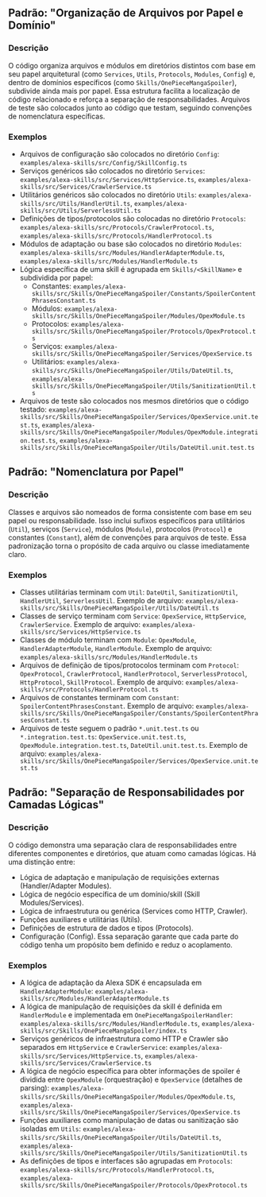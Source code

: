 ## Padrão: "Organização de Arquivos por Papel e Domínio"

### Descrição

O código organiza arquivos e módulos em diretórios distintos com base em seu papel arquitetural (como `Services`, `Utils`, `Protocols`, `Modules`, `Config`) e, dentro de domínios específicos (como `Skills/OnePieceMangaSpoiler`), subdivide ainda mais por papel. Essa estrutura facilita a localização de código relacionado e reforça a separação de responsabilidades. Arquivos de teste são colocados junto ao código que testam, seguindo convenções de nomenclatura específicas.

### Exemplos

- Arquivos de configuração são colocados no diretório `Config`: `examples/alexa-skills/src/Config/SkillConfig.ts`
- Serviços genéricos são colocados no diretório `Services`: `examples/alexa-skills/src/Services/HttpService.ts`, `examples/alexa-skills/src/Services/CrawlerService.ts`
- Utilitários genéricos são colocados no diretório `Utils`: `examples/alexa-skills/src/Utils/HandlerUtil.ts`, `examples/alexa-skills/src/Utils/ServerlessUtil.ts`
- Definições de tipos/protocolos são colocadas no diretório `Protocols`: `examples/alexa-skills/src/Protocols/CrawlerProtocol.ts`, `examples/alexa-skills/src/Protocols/HandlerProtocol.ts`
- Módulos de adaptação ou base são colocados no diretório `Modules`: `examples/alexa-skills/src/Modules/HandlerAdapterModule.ts`, `examples/alexa-skills/src/Modules/HandlerModule.ts`
- Lógica específica de uma skill é agrupada em `Skills/<SkillName>` e subdividida por papel:
    - Constantes: `examples/alexa-skills/src/Skills/OnePieceMangaSpoiler/Constants/SpoilerContentPhrasesConstant.ts`
    - Módulos: `examples/alexa-skills/src/Skills/OnePieceMangaSpoiler/Modules/OpexModule.ts`
    - Protocolos: `examples/alexa-skills/src/Skills/OnePieceMangaSpoiler/Protocols/OpexProtocol.ts`
    - Serviços: `examples/alexa-skills/src/Skills/OnePieceMangaSpoiler/Services/OpexService.ts`
    - Utilitários: `examples/alexa-skills/src/Skills/OnePieceMangaSpoiler/Utils/DateUtil.ts`, `examples/alexa-skills/src/Skills/OnePieceMangaSpoiler/Utils/SanitizationUtil.ts`
- Arquivos de teste são colocados nos mesmos diretórios que o código testado: `examples/alexa-skills/src/Skills/OnePieceMangaSpoiler/Services/OpexService.unit.test.ts`, `examples/alexa-skills/src/Skills/OnePieceMangaSpoiler/Modules/OpexModule.integration.test.ts`, `examples/alexa-skills/src/Skills/OnePieceMangaSpoiler/Utils/DateUtil.unit.test.ts`

## Padrão: "Nomenclatura por Papel"

### Descrição

Classes e arquivos são nomeados de forma consistente com base em seu papel ou responsabilidade. Isso inclui sufixos específicos para utilitários (`Util`), serviços (`Service`), módulos (`Module`), protocolos (`Protocol`) e constantes (`Constant`), além de convenções para arquivos de teste. Essa padronização torna o propósito de cada arquivo ou classe imediatamente claro.

### Exemplos

- Classes utilitárias terminam com `Util`: `DateUtil`, `SanitizationUtil`, `HandlerUtil`, `ServerlessUtil`. Exemplo de arquivo: `examples/alexa-skills/src/Skills/OnePieceMangaSpoiler/Utils/DateUtil.ts`
- Classes de serviço terminam com `Service`: `OpexService`, `HttpService`, `CrawlerService`. Exemplo de arquivo: `examples/alexa-skills/src/Services/HttpService.ts`
- Classes de módulo terminam com `Module`: `OpexModule`, `HandlerAdapterModule`, `HandlerModule`. Exemplo de arquivo: `examples/alexa-skills/src/Modules/HandlerModule.ts`
- Arquivos de definição de tipos/protocolos terminam com `Protocol`: `OpexProtocol`, `CrawlerProtocol`, `HandlerProtocol`, `ServerlessProtocol`, `HttpProtocol`, `SkillProtocol`. Exemplo de arquivo: `examples/alexa-skills/src/Protocols/HandlerProtocol.ts`
- Arquivos de constantes terminam com `Constant`: `SpoilerContentPhrasesConstant`. Exemplo de arquivo: `examples/alexa-skills/src/Skills/OnePieceMangaSpoiler/Constants/SpoilerContentPhrasesConstant.ts`
- Arquivos de teste seguem o padrão `*.unit.test.ts` ou `*.integration.test.ts`: `OpexService.unit.test.ts`, `OpexModule.integration.test.ts`, `DateUtil.unit.test.ts`. Exemplo de arquivo: `examples/alexa-skills/src/Skills/OnePieceMangaSpoiler/Services/OpexService.unit.test.ts`

## Padrão: "Separação de Responsabilidades por Camadas Lógicas"

### Descrição

O código demonstra uma separação clara de responsabilidades entre diferentes componentes e diretórios, que atuam como camadas lógicas. Há uma distinção entre:
- Lógica de adaptação e manipulação de requisições externas (Handler/Adapter Modules).
- Lógica de negócio específica de um domínio/skill (Skill Modules/Services).
- Lógica de infraestrutura ou genérica (Services como HTTP, Crawler).
- Funções auxiliares e utilitárias (Utils).
- Definições de estrutura de dados e tipos (Protocols).
- Configuração (Config).
Essa separação garante que cada parte do código tenha um propósito bem definido e reduz o acoplamento.

### Exemplos

- A lógica de adaptação da Alexa SDK é encapsulada em `HandlerAdapterModule`: `examples/alexa-skills/src/Modules/HandlerAdapterModule.ts`
- A lógica de manipulação de requisições da skill é definida em `HandlerModule` e implementada em `OnePieceMangaSpoilerHandler`: `examples/alexa-skills/src/Modules/HandlerModule.ts`, `examples/alexa-skills/src/Skills/OnePieceMangaSpoiler/index.ts`
- Serviços genéricos de infraestrutura como HTTP e Crawler são separados em `HttpService` e `CrawlerService`: `examples/alexa-skills/src/Services/HttpService.ts`, `examples/alexa-skills/src/Services/CrawlerService.ts`
- A lógica de negócio específica para obter informações de spoiler é dividida entre `OpexModule` (orquestração) e `OpexService` (detalhes de parsing): `examples/alexa-skills/src/Skills/OnePieceMangaSpoiler/Modules/OpexModule.ts`, `examples/alexa-skills/src/Skills/OnePieceMangaSpoiler/Services/OpexService.ts`
- Funções auxiliares como manipulação de datas ou sanitização são isoladas em `Utils`: `examples/alexa-skills/src/Skills/OnePieceMangaSpoiler/Utils/DateUtil.ts`, `examples/alexa-skills/src/Skills/OnePieceMangaSpoiler/Utils/SanitizationUtil.ts`
- As definições de tipos e interfaces são agrupadas em `Protocols`: `examples/alexa-skills/src/Protocols/HandlerProtocol.ts`, `examples/alexa-skills/src/Skills/OnePieceMangaSpoiler/Protocols/OpexProtocol.ts`
